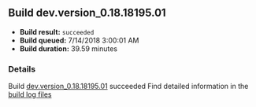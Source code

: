 ## Build dev.version_0.18.18195.01
- **Build result:** `succeeded`
- **Build queued:** 7/14/2018 3:00:01 AM
- **Build duration:** 39.59 minutes
### Details
Build [dev.version_0.18.18195.01](https://winappstudio.visualstudio.com/web/build.aspx?pcguid=a4ef43be-68ce-4195-a619-079b4d9834c2&builduri=vstfs%3a%2f%2f%2fBuild%2fBuild%2f26013) succeeded
Find detailed information in the [build log files](https://uwpctdiags.blob.core.windows.net/buildlogs/dev.version_0.18.18195.01_logs.zip)
